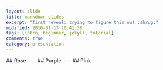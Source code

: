 ```yaml
---
layout: slide
title: markdown slides
excerpt: "first reveal: trying to figure this out :shrug:"
modified: 2016-01-13 20:41:38
tags: [intro, beginner, jekyll, tutorial]
comments: true
category: presentation
---
```

<section data-markdown>
	<script type="text/template">
		## Pictures of flowers
	</script>
</section>
<section data-markdown>
## Rose
    <img data-src="https://live.staticflickr.com/65535/49705644698_b047084b4f_b.jpg">
---
## Purple
    <img data-src="https://live.staticflickr.com/3859/14422655820_79f3f610e2_b.jpg">
---
## Pink
    <img data-src="https://live.staticflickr.com/65535/50172192597_79773567d1_b.jpg">
</section>
<section data-markdown>
	<script type="text/template">
		- Item 1 <!-- .element: class="fragment" data-fragment-index="2" -->
		- Item 2 <!-- .element: class="fragment" data-fragment-index="1" -->
	</script
